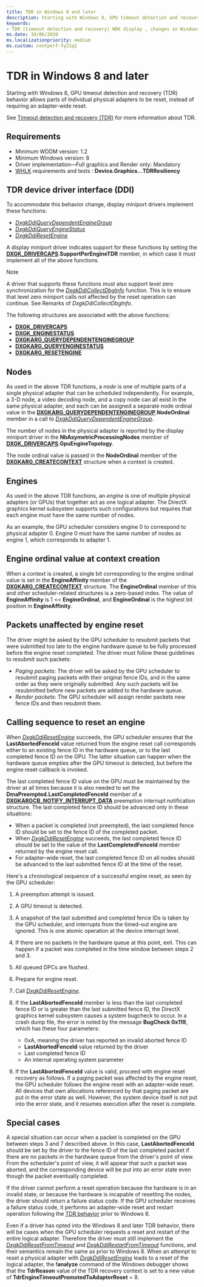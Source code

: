 ```yaml
---
title: TDR in Windows 8 and later
description: Starting with Windows 8, GPU timeout detection and recovery (TDR) behavior allows parts of individual physical adapters to be reset, instead of requiring an adapter-wide reset.
keywords:
- TDR (timeout detection and recovery) WDK display , changes in Windows 8
ms.date: 10/06/2020
ms.localizationpriority: medium
ms.custom: contperf-fy21q2
---
```


# TDR in Windows 8 and later

Starting with Windows 8, GPU timeout detection and recovery (TDR) behavior allows parts of individual physical adapters to be reset, instead of requiring an adapter-wide reset.

See [Timeout detection and recovery (TDR)](timeout-detection-and-recovery.md) for more information about TDR.

## Requirements

* Minimum WDDM version: 1.2
* Minimum Windows version: 8
* Driver implementation—Full graphics and Render only: Mandatory
* [WHLK](/windows-hardware/test/hlk/) requirements and tests : **Device.Graphics…TDRResiliency**

## TDR device driver interface (DDI)

To accommodate this behavior change, display miniport drivers implement these functions:

* [*DxgkDdiQueryDependentEngineGroup*](/windows-hardware/drivers/ddi/d3dkmddi/nc-d3dkmddi-dxgkddi_querydependentenginegroup)
* [*DxgkDdiQueryEngineStatus*](/windows-hardware/drivers/ddi/d3dkmddi/nc-d3dkmddi-dxgkddi_queryenginestatus)
* [*DxgkDdiResetEngine*](/windows-hardware/drivers/ddi/d3dkmddi/nc-d3dkmddi-dxgkddi_resetengine)

A display miniport driver indicates support for these functions by setting the [**DXGK_DRIVERCAPS**](/windows-hardware/drivers/ddi/d3dkmddi/ns-d3dkmddi-_dxgk_drivercaps).**SupportPerEngineTDR** member, in which case it must implement all of the above functions.

> [!NOTE]
> A driver that supports these functions must also support level zero synchronization for the [*DxgkDdiCollectDbgInfo*](/windows-hardware/drivers/ddi/d3dkmddi/nc-d3dkmddi-dxgkddi_collectdbginfo) function. This is to ensure that level zero miniport calls not affected by the reset operation can continue. See Remarks of *DxgkDdiCollectDbgInfo*.

The following structures are associated with the above functions:

* [**DXGK_DRIVERCAPS**](/windows-hardware/drivers/ddi/d3dkmddi/ns-d3dkmddi-_dxgk_drivercaps)
* [**DXGK_ENGINESTATUS**](/windows-hardware/drivers/ddi/d3dkmddi/ns-d3dkmddi-_dxgk_enginestatus)
* [**DXGKARG_QUERYDEPENDENTENGINEGROUP**](/windows-hardware/drivers/ddi/d3dkmddi/ns-d3dkmddi-_dxgkarg_querydependentenginegroup)
* [**DXGKARG_QUERYENGINESTATUS**](/windows-hardware/drivers/ddi/d3dkmddi/ns-d3dkmddi-_dxgkarg_queryenginestatus)
* [**DXGKARG_RESETENGINE**](/windows-hardware/drivers/ddi/d3dkmddi/ns-d3dkmddi-_dxgkarg_resetengine)

## Nodes

As used in the above TDR functions, a *node* is one of multiple parts of a single physical adapter that can be scheduled independently. For example, a 3-D node, a video decoding node, and a copy node can all exist in the same physical adapter, and each can be assigned a separate node ordinal value in the [**DXGKARG_QUERYDEPENDENTENGINEGROUP**](/windows-hardware/drivers/ddi/d3dkmddi/ns-d3dkmddi-_dxgkarg_querydependentenginegroup).**NodeOrdinal** member in a call to [*DxgkDdiQueryDependentEngineGroup*](/windows-hardware/drivers/ddi/d3dkmddi/nc-d3dkmddi-dxgkddi_querydependentenginegroup).

The number of nodes in the physical adapter is reported by the display miniport driver in the **NbAsymetricProcessingNodes** member of [**DXGK_DRIVERCAPS**](/windows-hardware/drivers/ddi/d3dkmddi/ns-d3dkmddi-_dxgk_drivercaps).**GpuEngineTopology**.

The node ordinal value is passed in the **NodeOrdinal** member of the [**DXGKARG_CREATECONTEXT**](/windows-hardware/drivers/ddi/d3dkmddi/ns-d3dkmddi-_dxgkarg_createcontext) structure when a context is created.

## Engines

As used in the above TDR functions, an *engine* is one of multiple physical adapters (or GPUs) that together act as one logical adapter. The DirectX graphics kernel subsystem supports such configurations but requires that each engine must have the same number of nodes.

As an example, the GPU scheduler considers engine 0 to correspond to physical adapter 0. Engine 0 must have the same number of nodes as engine 1, which corresponds to adapter 1.

## Engine ordinal value at context creation

When a context is created, a single bit corresponding to the engine ordinal value is set in the **EngineAffinity** member of the [**DXGKARG_CREATECONTEXT**](/windows-hardware/drivers/ddi/d3dkmddi/ns-d3dkmddi-_dxgkarg_createcontext) structure. The **EngineOrdinal** member of this and other scheduler-related structures is a zero-based index. The value of **EngineAffinity** is 1 << **EngineOrdinal**, and **EngineOrdinal** is the highest bit position in **EngineAffinity**.

## Packets unaffected by engine reset

The driver might be asked by the GPU scheduler to resubmit packets that were submitted too late to the engine hardware queue to be fully processed before the engine reset completed. The driver must follow these guidelines to resubmit such packets:

* *Paging packets*: The driver will be asked by the GPU scheduler to resubmit paging packets with their original fence IDs, and in the same order as they were originally submitted. Any such packets will be resubmitted before new packets are added to the hardware queue.
* *Render packets*: The GPU scheduler will assign render packets new fence IDs and then resubmit them.

## Calling sequence to reset an engine

When [*DxgkDdiResetEngine*](/windows-hardware/drivers/ddi/d3dkmddi/nc-d3dkmddi-dxgkddi_resetengine) succeeds, the GPU scheduler ensures that the **LastAbortedFenceId** value returned from the engine reset call corresponds either to an existing fence ID in the hardware queue, or to the last completed fence ID on the GPU. The latter situation can happen when the hardware queue empties after the GPU timeout is detected, but before the engine reset callback is invoked.

The last completed fence ID value on the GPU must be maintained by the driver at all times because it is also needed to set the **DmaPreempted.LastCompletedFenceId** member of a [**DXGKARGCB_NOTIFY_INTERRUPT_DATA**](/windows-hardware/drivers/ddi/d3dkmddi/ns-d3dkmddi-_dxgkargcb_notify_interrupt_data) preemption interrupt notification structure. The last completed fence ID should be advanced only in these situations:

* When a packet is completed (not preempted), the last completed fence ID should be set to the fence ID of the completed packet.
* When [*DxgkDdiResetEngine*](/windows-hardware/drivers/ddi/d3dkmddi/nc-d3dkmddi-dxgkddi_resetengine) succeeds, the last completed fence ID should be set to the value of the **LastCompletedFenceId** member returned by the engine reset call.
* For adapter-wide reset, the last completed fence ID on all nodes should be advanced to the last submitted fence ID at the time of the reset.

Here's a chronological sequence of a successful engine reset, as seen by the GPU scheduler:

1. A preemption attempt is issued.
2. A GPU timeout is detected.
3. A snapshot of the last submitted and completed fence IDs is taken by the GPU scheduler, and interrupts from the timed-out engine are ignored. This is one atomic operation at the device interrupt level.
4. If there are no packets in the hardware queue at this point, exit. This can happen if a packet was completed in the time window between steps 2 and 3.
5. All queued DPCs are flushed.
6. Prepare for engine reset.
7. Call [*DxgkDdiResetEngine*](/windows-hardware/drivers/ddi/d3dkmddi/nc-d3dkmddi-dxgkddi_resetengine).
8. If the **LastAbortedFenceId** member is less than the last completed fence ID or is greater than the last submitted fence ID, the DirectX graphics kernel subsystem causes a system bugcheck to occur. In a crash dump file, the error is noted by the message **BugCheck 0x119**, which has these four parameters:

   * 0xA, meaning the driver has reported an invalid aborted fence ID
   * **LastAbortedFenceId** value returned by the driver
   * Last completed fence ID
   * An internal operating system parameter
9. If the **LastAbortedFenceId** value is valid, proceed with engine reset recovery as follows. If a paging packet was affected by the engine reset, the GPU scheduler follows the engine reset with an adapter-wide reset. All devices that own allocations referenced by that paging packet are put in the error state as well. However, the system device itself is not put into the error state, and it resumes execution after the reset is complete.

## Special cases

A special situation can occur when a packet is completed on the GPU between steps 3 and 7 described above. In this case, **LastAbortedFenceId** should be set by the driver to the fence ID of the last completed packet if there are no packets in the hardware queue from the driver's point of view. From the scheduler's point of view, it will appear that such a packet was aborted, and the corresponding device will be put into an error state even though the packet eventually completed.

If the driver cannot perform a reset operation because the hardware is in an invalid state, or because the hardware is incapable of resetting the nodes, the driver should return a failure status code. If the GPU scheduler receives a failure status code, it performs an adapter-wide reset and restart operation following the [TDR behavior](timeout-detection-and-recovery.md) prior to Windows 8.

Even if a driver has opted into the Windows 8 and later TDR behavior, there will be cases when the GPU scheduler requests a reset and restart of the entire logical adapter. Therefore the driver must still implement the [*DxgkDdiResetFromTimeout*](/windows-hardware/drivers/ddi/d3dkmddi/nc-d3dkmddi-dxgkddi_resetfromtimeout) and [*DxgkDdiRestartFromTimeout*](/windows-hardware/drivers/ddi/d3dkmddi/nc-d3dkmddi-dxgkddi_restartfromtimeout) functions, and their semantics remain the same as prior to Windows 8. When an attempt to reset a physical adapter with [*DxgkDdiResetEngine*](/windows-hardware/drivers/ddi/d3dkmddi/nc-d3dkmddi-dxgkddi_resetengine) leads to a reset of the logical adapter, the **!analyze** command of the Windows debugger shows that the **TdrReason** value of the TDR recovery context is set to a new value of **TdrEngineTimeoutPromotedToAdapterReset** = 9.
